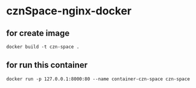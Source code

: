 # cznSpace-nginx-docker

## for create image

`docker build -t czn-space .`

## for run this container 

`docker run -p 127.0.0.1:8000:80 --name container-czn-space czn-space`